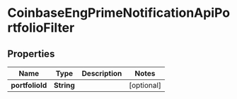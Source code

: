 
# CoinbaseEngPrimeNotificationApiPortfolioFilter

## Properties
Name | Type | Description | Notes
------------ | ------------- | ------------- | -------------
**portfolioId** | **String** |  |  [optional]



